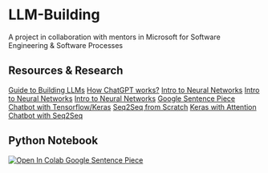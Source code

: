 # LLM-Building
A project in collaboration with mentors in Microsoft for Software Engineering & Software Processes

## Resources & Research
<a href="https://medium.com/analytics-vidhya/a-comprehensive-guide-to-build-your-own-language-model-in-python-5141b3917d6d
">Guide to Building LLMs</a>
<a href="https://writings.stephenwolfram.com/2023/02/what-is-chatgpt-doing-and-why-does-it-work/">How ChatGPT works?</a>
<a href="https://towardsdatascience.com/simple-introduction-to-neural-networks-ac1d7c3d7a2c">Intro to Neural Networks</a>
<a href="https://youtube.com/watch?v=PSs6nxngL6k">Intro to Neural Networks</a>
<a href="https://youtube.com/watch?v=XDRFam-wV5I">Intro to Neural Networks</a>
<a href="https://github.com/google/sentencepiece">Google Sentence Piece</a>
<a href="https://github.com/Moeinh77/Chatbot-with-TensorFlow-and-Keras">Chatbot with Tensorflow/Keras</a>
<a href="https://github.com/astorfi/sequence-to-sequence-from-scratch/tree/master">Seq2Seq from Scratch</a>
<a href="https://www.kaggle.com/code/programminghut/seq2seq-chatbot-keras-with-attention">Keras with Attention</a>
<a href="https://colab.research.google.com/drive/1FKhOYhOz8d6BKLVVwL1YMlmoFQ2ML1DS#scrollTo=4SwY3T139l19
">Chatbot with Seq2Seq</a>

## Python Notebook
<a target="_blank" href="https://colab.research.google.com/github/https://colab.research.google.com/drive/13pv_1CjtISdnbaa4Yr0nTTzH0KVYIcBx?usp=sharing">
  <img src="https://colab.research.google.com/assets/colab-badge.svg" alt="Open In Colab"/>
</a>
<a href="https://colab.research.google.com/github/https://colab.research.google.com/drive/13pv_1CjtISdnbaa4Yr0nTTzH0KVYIcBx?usp=sharing">Google Sentence Piece</a>
